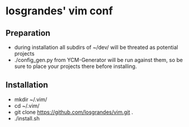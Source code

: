 losgrandes' vim conf
====================

## Preparation
* during installation all subdirs of ~/dev/ will be threated as potential projects
* ./config_gen.py from YCM-Generator will be run against them, so be sure to place your projects there before installing.
## Installation
* mkdir ~/.vim/
* cd ~/.vim/
* git clone https://github.com/losgrandes/vim.git .
* ./install.sh
